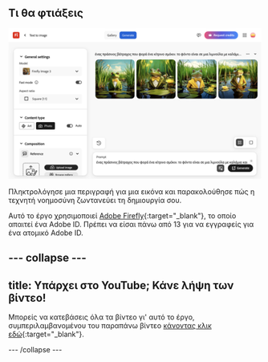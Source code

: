 ## Τι θα φτιάξεις

![Τέσσερις διαφορετικές εικόνες τεχνητής νοημοσύνης ενός βάτραχου που φοράει ένα σμόκιν. Το φόντο είναι μια λιμνούλα με κρίνους.](images/whatyouwillmake.png)

Πληκτρολόγησε μια περιγραφή για μια εικόνα και παρακολούθησε πώς η τεχνητή νοημοσύνη ζωντανεύει τη δημιουργία σου.

Αυτό το έργο χρησιμοποιεί [Adobe Firefly](https://firefly.adobe.com/){:target="_blank"}, το οποίο απαιτεί ένα Adobe ID. Πρέπει να είσαι πάνω από 13 για να εγγραφείς για ένα ατομικό Adobe ID.

## --- collapse ---

## title: Υπάρχει στο YouTube; Κάνε λήψη των βίντεο!

Μπορείς να κατεβάσεις όλα τα βίντεο γι' αυτό το έργο, συμπεριλαμβανομένου του παραπάνω βίντεο [κάνοντας κλικ εδώ](https://rpf.io/p/en/ai-image-go){:target="_blank"}.

\--- /collapse ---
